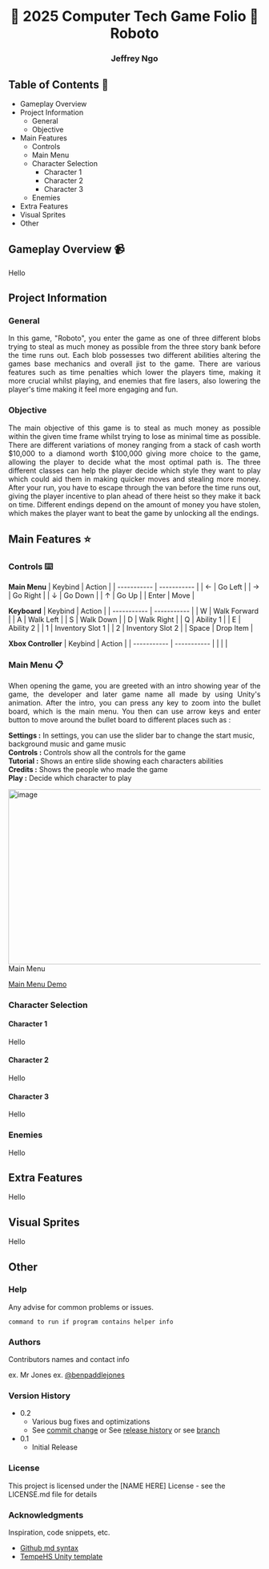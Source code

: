 <!-- This is a comment so I won't forget how to do one -->

# <h1 align=center> :minidisc: 2025 Computer Tech Game Folio :minidisc: <br/> Roboto

<h3 align=center> Jeffrey Ngo

## Table of Contents :abacus:

- Gameplay Overview
- Project Information
   - General
   - Objective
- Main Features
   - Controls
   - Main Menu
   - Character Selection
      - Character 1
      - Character 2
      - Character 3
   - Enemies
- Extra Features
- Visual Sprites
- Other

## Gameplay Overview :video_camera:

Hello

## Project Information

### General

<p align="justify"> In this game, "Roboto", you enter the game as one of three different blobs trying to steal as much money as possible from the three story bank before the time runs out. Each blob possesses two different abilities altering the games base mechanics and overall jist to the game. There are various features such as time penalties which lower the players time, making it more crucial whilst playing, and enemies that fire lasers, also lowering the player's time making it feel more engaging and fun. 

### Objective

<p align="justify"> The main objective of this game is to steal as much money as possible within the given time frame whilst trying to lose as minimal time as possible. There are different variations of money ranging from a stack of cash worth $10,000 to a diamond worth $100,000 giving more choice to the game, allowing the player to decide what the most optimal path is. The three different classes can help the player decide which style they want to play which could aid them in making quicker moves and stealing more money. After your run, you have to escape through the van before the time runs out, giving the player incentive to plan ahead of there heist so they make it back on time. Different endings depend on the amount of money you have stolen, which makes the player want to beat the game by unlocking all the endings.

## Main Features :star:

### Controls :keyboard:

**Main Menu**
| Keybind | Action |
| ----------- | ----------- |
| ← | Go Left |
| → | Go Right |
| ↓ | Go Down |
| ↑ | Go Up |
| Enter | Move |


**Keyboard**
| Keybind | Action |
| ----------- | ----------- |
| W | Walk Forward |
| A | Walk Left |
| S | Walk Down |
| D | Walk Right |
| Q | Ability 1 |
| E | Ability 2 |
| 1 | Inventory Slot 1 |
| 2 | Inventory Slot 2 |
| Space | Drop Item |

**Xbox Controller**
| Keybind | Action |
| ----------- | ----------- |
|  |  |

### Main Menu :clipboard:

<p align="justify"> When opening the game, you are greeted with an intro showing year of the game, the developer and later game name all made by using Unity's animation. After the intro, you can press any key to zoom into the bullet board, which is the main menu. You then can use arrow keys and enter button to move around the bullet board to different places such as :

**Settings :** In settings, you can use the slider bar to change the start music, background music and game music <br/>
**Controls :** Controls show all the controls for the game <br/>
**Tutorial :** Shows an entire slide showing each characters abilities <br/>
**Credits :** Shows the people who made the game <br/>
**Play :** Decide which character to play


<img width="865" height="349" alt="image" src="https://github.com/user-attachments/assets/f0b9fe7f-0bab-4459-99f4-0dd671a4d255" /> <br/>
Main Menu
<!-- Image of main menu -->

[Main Menu Demo](Video%20Demo/Main%20Menu%20Demo.mp4)

### Character Selection

#### Character 1

Hello

#### Character 2

Hello

#### Character 3

Hello

### Enemies

Hello

## Extra Features

Hello

## Visual Sprites

Hello

## Other

### Help

Any advise for common problems or issues.
```
command to run if program contains helper info
```

### Authors

Contributors names and contact info

ex. Mr Jones
ex. [@benpaddlejones](https://github.com/benpaddlejones)

### Version History

* 0.2
    * Various bug fixes and optimizations
    * See [commit change]() or See [release history]() or see [branch]()
* 0.1
    * Initial Release

### License

This project is licensed under the [NAME HERE] License - see the LICENSE.md file for details

### Acknowledgments

Inspiration, code snippets, etc.
* [Github md syntax](https://docs.github.com/en/get-started/writing-on-github/getting-started-with-writing-and-formatting-on-github/basic-writing-and-formatting-syntax)
* [TempeHS Unity template](https://github.com/TempeHS/TempeHS_Unity_DevContainer)
